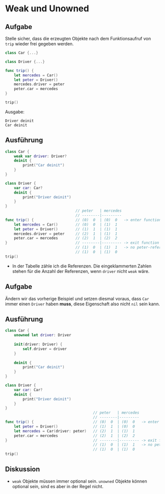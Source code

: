 # Weak und Unowned

## Aufgabe

Stelle sicher, dass die erzeugten Objekte nach dem Funktionsaufruf von `trip` wieder frei gegeben werden.

```swift
class Car {...}

class Driver {...}

func trip() {
    let mercedes = Car()
    let peter = Driver()
    mercedes.driver = peter
    peter.car = mercedes
}

trip()
```

Ausgabe:

```
Driver deinit
Car deinit
```

## Ausführung

```swift
class Car {
    weak var driver: Driver?
    deinit {
        print("Car deinit")
    }
}

class Driver {
    var car: Car?
    deinit {
        print("Driver deinit")
    }
}
                                // peter   | mercedes
                                // --------|---------
func trip() {                   // (0)  0  | (0)  0   -> enter function
    let mercedes = Car()        // (0)  0  | (1)  1
    let peter = Driver()        // (1)  1  | (1)  1
    mercedes.driver = peter     // (2)  1  | (1)  1
    peter.car = mercedes        // (2)  1  | (2)  2
}                               // --------|--------- -> exit function
                                // (1)  0  | (1)  1   -> no peter-reference
                                // (1)  0  | (1)  0
trip()
```

* In der Tabelle zähle ich die Referenzen. Die eingeklammerten Zahlen stehen für die Anzahl der Referenzen, wenn `driver` nicht `weak` wäre.

## Aufgabe

Ändern wir das vorherige Beispiel und setzen diesmal voraus, dass `Car` immer einen `Driver` haben **muss**, diese Eigenschaft also nicht `nil` sein kann.

## Ausführung

```swift
class Car {
    unowned let driver: Driver
    
    init(driver: Driver) {
        self.driver = driver
    }
    
    deinit {
        print("Car deinit")
    }
}

class Driver {
    var car: Car?
    deinit {
        print("Driver deinit")
    }
}
                                        // peter   | mercedes
                                        // --------|---------
func trip() {                           // (0)  0  | (0)  0   -> enter function
    let peter = Driver()                // (1)  1  | (0)  0
    let mercedes = Car(driver: peter)   // (2)  1  | (1)  1
    peter.car = mercedes                // (2)  1  | (2)  2
}                                       // --------|--------- -> exit function
                                        // (1)  0  | (1)  1   -> no peter-reference
                                        // (1)  0  | (1)  0
trip()
```

## Diskussion

* `weak` Objekte müssen immer optional sein. `unowned` Objekte können optional sein, sind es aber in der Regel nicht.
